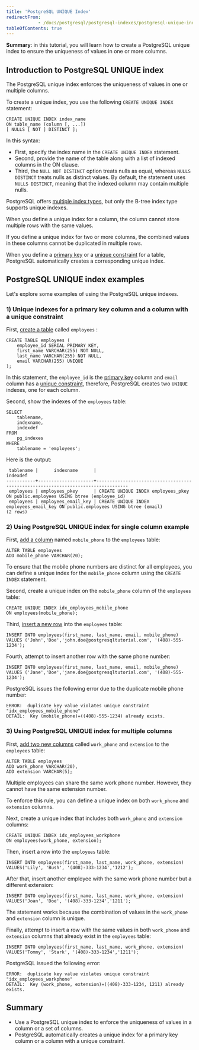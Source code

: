 ```yaml
---
title: 'PostgreSQL UNIQUE Index'
redirectFrom: 
            - /docs/postgresql/postgresql-indexes/postgresql-unique-index
tableOfContents: true
---
```


**Summary**: in this tutorial, you will learn how to create a PostgreSQL unique index to ensure the uniqueness of values in one or more columns.

## Introduction to PostgreSQL UNIQUE index

The PostgreSQL unique index enforces the uniqueness of values in one or multiple columns.

To create a unique index, you use the following `CREATE UNIQUE INDEX` statement:

```
CREATE UNIQUE INDEX index_name
ON table_name (column [, ...])
[ NULLS [ NOT ] DISTINCT ];
```

In this syntax:

- First, specify the index name in the `CREATE UNIQUE INDEX` statement.
- Second, provide the name of the table along with a list of indexed columns in the ON clause.
- Third, the `NULL NOT DISTINCT` option treats nulls as equal, whereas `NULLS DISTINCT` treats nulls as distinct values. By default, the statement uses `NULLS DISTINCT`, meaning that the indexed column may contain multiple nulls.

PostgreSQL offers [multiple index types](/docs/postgresql/postgresql-indexes/postgresql-index-types), but only the B-tree index type supports unique indexes.

When you define a unique index for a column, the column cannot store multiple rows with the same values.

If you define a unique index for two or more columns, the combined values in these columns cannot be duplicated in multiple rows.

When you define a [primary key](/docs/postgresql/postgresql-primary-key/) or a [unique constraint](/docs/postgresql/postgresql-tutorial/postgresql-unique-constraint) for a table, PostgreSQL automatically creates a corresponding unique index.

## PostgreSQL UNIQUE index examples

Let's explore some examples of using the PostgreSQL unique indexes.

### 1) Unique indexes for a primary key column and a column with a unique constraint

First, [create a table](/docs/postgresql/postgresql-create-table) called `employees` :

```
CREATE TABLE employees (
    employee_id SERIAL PRIMARY KEY,
    first_name VARCHAR(255) NOT NULL,
    last_name VARCHAR(255) NOT NULL,
    email VARCHAR(255) UNIQUE
);
```

In this statement, the `employee_id` is the [primary key](/docs/postgresql/postgresql-primary-key/) column and `email` column has a [unique constraint](https://www.postgresqltutorial.com/postgresql-tutorial/postgresql-unique-constraint), therefore, PostgreSQL creates two `UNIQUE` indexes, one for each column.

Second, show the indexes of the `employees` table:

```
SELECT
    tablename,
    indexname,
    indexdef
FROM
    pg_indexes
WHERE
    tablename = 'employees';
```

Here is the output:

```
 tablename |      indexname      |                                     indexdef
-----------+---------------------+----------------------------------------------------------------------------------
 employees | employees_pkey      | CREATE UNIQUE INDEX employees_pkey ON public.employees USING btree (employee_id)
 employees | employees_email_key | CREATE UNIQUE INDEX employees_email_key ON public.employees USING btree (email)
(2 rows)
```

### 2) Using PostgreSQL UNIQUE index for single column example

First, [add a column](/docs/postgresql/postgresql-add-column) named `mobile_phone` to the `employees` table:

```
ALTER TABLE employees
ADD mobile_phone VARCHAR(20);
```

To ensure that the mobile phone numbers are distinct for all employees, you can define a unique index for the `mobile_phone` column using the `CREATE INDEX` statement.

Second, create a unique index on the `mobile_phone` column of the `employees` table:

```
CREATE UNIQUE INDEX idx_employees_mobile_phone
ON employees(mobile_phone);
```

Third, [insert a new row](/docs/postgresql/postgresql-insert) into the `employees` table:

```
INSERT INTO employees(first_name, last_name, email, mobile_phone)
VALUES ('John','Doe','john.doe@postgresqltutorial.com', '(408)-555-1234');
```

Fourth, attempt to insert another row with the same phone number:

```
INSERT INTO employees(first_name, last_name, email, mobile_phone)
VALUES ('Jane','Doe','jane.doe@postgresqltutorial.com', '(408)-555-1234');
```

PostgreSQL issues the following error due to the duplicate mobile phone number:

```
ERROR:  duplicate key value violates unique constraint "idx_employees_mobile_phone"
DETAIL:  Key (mobile_phone)=((408)-555-1234) already exists.
```

### 3) Using PostgreSQL UNIQUE index for multiple columns

First, [add two new columns](/docs/postgresql/postgresql-add-column) called `work_phone` and `extension` to the `employees` table:

```
ALTER TABLE employees
ADD work_phone VARCHAR(20),
ADD extension VARCHAR(5);
```

Multiple employees can share the same work phone number. However, they cannot have the same extension number.

To enforce this rule, you can define a unique index on both `work_phone` and `extension` columns.

Next, create a unique index that includes both `work_phone` and `extension` columns:

```
CREATE UNIQUE INDEX idx_employees_workphone
ON employees(work_phone, extension);
```

Then, insert a row into the `employees` table:

```
INSERT INTO employees(first_name, last_name, work_phone, extension)
VALUES('Lily', 'Bush', '(408)-333-1234','1212');
```

After that, insert another employee with the same work phone number but a different extension:

```
INSERT INTO employees(first_name, last_name, work_phone, extension)
VALUES('Joan', 'Doe', '(408)-333-1234','1211');
```

The statement works because the combination of values in the `work_phone` and `extension` column is unique.

Finally, attempt to insert a row with the same values in both `work_phone` and `extension` columns that already exist in the `employees` table:

```
INSERT INTO employees(first_name, last_name, work_phone, extension)
VALUES('Tommy', 'Stark', '(408)-333-1234','1211');
```

PostgreSQL issued the following error:

```
ERROR:  duplicate key value violates unique constraint "idx_employees_workphone"
DETAIL:  Key (work_phone, extension)=((408)-333-1234, 1211) already exists.
```

## Summary

- Use a PostgreSQL unique index to enforce the uniqueness of values in a column or a set of columns.
- PostgreSQL automatically creates a unique index for a primary key column or a column with a unique constraint.
